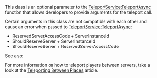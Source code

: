 This class is an optional parameter to the [TeleportService:TeleportAsync](https://create.roblox.com/docs/reference/engine/classes/TeleportService#TeleportAsync)
function that allows developers to provide arguments for the teleport call.

Certain arguments in this class are not compatible with each other and cause
an error when passed to [TeleportService:TeleportAsync](https://create.roblox.com/docs/reference/engine/classes/TeleportService#TeleportAsync):

- ReservedServerAccessCode + ServerInstanceId
- ShouldReserveServer + ServerInstanceId
- ShouldReserveServer + ReservedServerAccessCode

See also:

For more information on how to teleport players between servers, take a look
at the [Teleporting Between Places][1] article.

[1]: https://developer.roblox.com/articles/Teleporting-Between-Places